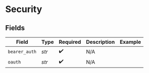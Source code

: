 # Security


## Fields

| Field              | Type               | Required           | Description        | Example            |
| ------------------ | ------------------ | ------------------ | ------------------ | ------------------ |
| `bearer_auth`      | *str*              | :heavy_check_mark: | N/A                |                    |
| `oauth`            | *str*              | :heavy_check_mark: | N/A                |                    |